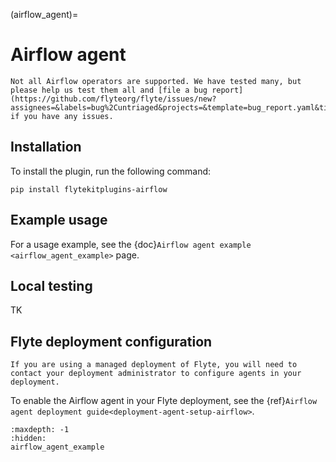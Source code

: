 (airflow_agent)=

# Airflow agent

```{note}
Not all Airflow operators are supported. We have tested many, but please help us test them all and [file a bug report](https://github.com/flyteorg/flyte/issues/new?assignees=&labels=bug%2Cuntriaged&projects=&template=bug_report.yaml&title=%5BBUG%5D+) if you have any issues.
```

## Installation

To install the plugin, run the following command:

`pip install flytekitplugins-airflow`

## Example usage

For a usage example, see the {doc}`Airflow agent example <airflow_agent_example>` page.

## Local testing

TK

## Flyte deployment configuration

```{note}
If you are using a managed deployment of Flyte, you will need to contact your deployment administrator to configure agents in your deployment.
```

To enable the Airflow agent in your Flyte deployment, see the {ref}`Airflow agent deployment guide<deployment-agent-setup-airflow>`.

```{toctree}
:maxdepth: -1
:hidden:
airflow_agent_example
```

